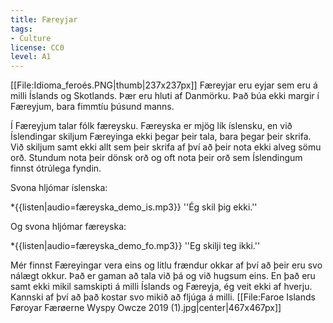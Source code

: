 ```yaml
---
title: Færeyjar
tags:
- Culture
license: CC0
level: A1
---
```


[[File:Idioma_feroés.PNG|thumb|237x237px]]
<Book audio="Færeyska.mp3">
Færeyjar eru eyjar sem eru á milli Íslands og Skotlands. Þær eru hluti af Danmörku. Það búa ekki margir í Færeyjum, bara fimmtíu þúsund manns.

Í Færeyjum talar fólk færeysku. Færeyska er mjög lík íslensku, en við Íslendingar skiljum Færeyinga ekki þegar þeir tala, bara þegar þeir skrifa. Við skiljum samt ekki allt sem þeir skrifa af því að þeir nota ekki alveg sömu orð. Stundum nota þeir dönsk orð og oft nota þeir orð sem Íslendingum finnst ótrúlega fyndin.

Svona hljómar íslenska:

*{{listen|audio=færeyska_demo_is.mp3}} ''Ég skil þig ekki.''

Og svona hljómar færeyska:

*{{listen|audio=færeyska_demo_fo.mp3}} ''Eg skilji teg ikki.''

Mér finnst Færeyingar vera eins og litlu frændur okkar af því að þeir eru svo nálægt okkur. Það er gaman að tala við þá og við hugsum eins. En það eru samt ekki mikil samskipti á milli Íslands og Færeyja, ég veit ekki af hverju. Kannski af því að það kostar svo mikið að fljúga á milli.
</Book>
[[File:Faroe Islands Føroyar Færøerne Wyspy Owcze 2019 (1).jpg|center|467x467px]]

